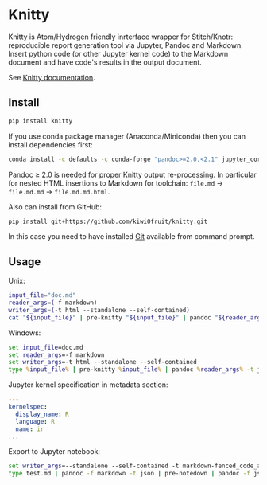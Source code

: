 # Knitty

Knitty is Atom/Hydrogen friendly inrterface wrapper for Stitch/Knotr: reproducible report generation tool via Jupyter, Pandoc and Markdown. Insert python code (or other Jupyter kernel code) to the Markdown document and have code's results in the output document.

See [Knitty documentation](https://github.com/kiwi0fruit/knitty/blob/master/knitty.md).


## Install

```sh
pip install knitty
```

If you use conda package manager (Anaconda/Miniconda) then you can install dependencies first:

```sh
conda install -c defaults -c conda-forge "pandoc>=2.0,<2.1" jupyter_core traitlets ipython jupyter_client nbconvert pandocfilters pypandoc click psutil
```
Pandoc ≥ 2.0 is needed for proper Knitty output re-processing. In particular for nested HTML insertions to Markdown for toolchain: `file.md` → `file.md.md` → `file.md.md.html`.

Also can install from GitHub:

```sh
pip install git+https://github.com/kiwi0fruit/knitty.git
```
In this case you need to have installed [Git](https://git-scm.com/downloads) available from command prompt.


## Usage

Unix:
```sh
input_file="doc.md"
reader_args=(-f markdown)
writer_args=(-t html --standalone --self-contained)
cat "${input_file}" | pre-knitty "${input_file}" | pandoc "${reader_args[@]}" -t json | knitty "${input_file}" "${reader_args[@]}" "${writer_args[@]}" | pandoc -f json "${writer_args[@]}" -o "${input_file}.html"
```

Windows:
```bat
set input_file=doc.md
set reader_args=-f markdown
set writer_args=-t html --standalone --self-contained
type %input_file% | pre-knitty %input_file% | pandoc %reader_args% -t json | knitty %input_file% %reader_args% %writer_args% | pandoc -f json %writer_args% -o %input_file%.html
```

Jupyter kernel specification in metadata section:
```yaml
---
kernelspec:
  display_name: R
  language: R
  name: ir
...
```

Export to Jupyter notebook:
```bat
set writer_args=--standalone --self-contained -t markdown-fenced_code_attributes
type test.md | pandoc -f markdown -t json | pre-notedown | pandoc -f json %writer_args% | knotedown --match=in > test.ipynb
```

